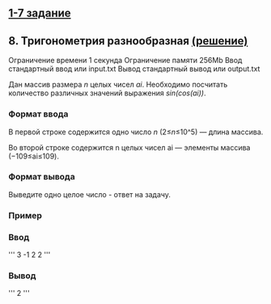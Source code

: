 ## [1-7 задание](./1_7_test.ipynb)

## 8. Тригонометрия разнообразная [(решение)](./trygonometry.py)

Ограничение времени 	1 секунда
Ограничение памяти 	256Mb
Ввод 	стандартный ввод или input.txt
Вывод 	стандартный вывод или output.txt

Дан массив размера _n_ целых чисел _ai_. Необходимо посчитать количество различных значений выражения _sin(cos(ai))_.

### Формат ввода

В первой строке содержится одно число _n_ (2≤_n_≤10^5) — длина массива.

Во второй строке содержится n целых чисел ai — элементы массива (−109≤ai≤109).
### Формат вывода
Выведите одно целое число - ответ на задачу.

### Пример

### Ввод
'''
3
-1 2 2
'''

### Вывод
'''
2
'''
